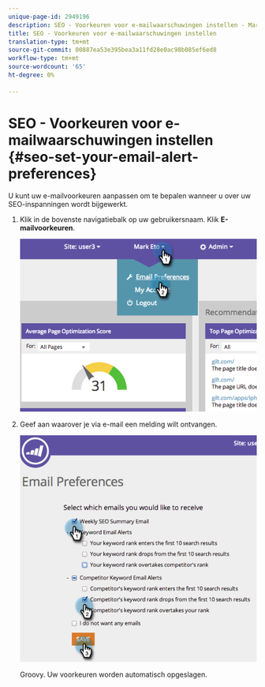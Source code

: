 ```yaml
---
unique-page-id: 2949196
description: SEO - Voorkeuren voor e-mailwaarschuwingen instellen - Marketo Docs - Productdocumentatie
title: SEO - Voorkeuren voor e-mailwaarschuwingen instellen
translation-type: tm+mt
source-git-commit: 00887ea53e395bea3a11fd28e0ac98b085ef6ed8
workflow-type: tm+mt
source-wordcount: '65'
ht-degree: 0%

---
```



# SEO - Voorkeuren voor e-mailwaarschuwingen instellen {#seo-set-your-email-alert-preferences}

U kunt uw e-mailvoorkeuren aanpassen om te bepalen wanneer u over uw SEO-inspanningen wordt bijgewerkt.

1. Klik in de bovenste navigatiebalk op uw gebruikersnaam. Klik **E-mailvoorkeuren**.

   ![](assets/image2014-9-17-21-3a23-3a28.png)

1. Geef aan waarover je via e-mail een melding wilt ontvangen.

   ![](assets/image2014-9-17-21-3a23-3a33.png)

   Groovy. Uw voorkeuren worden automatisch opgeslagen.

